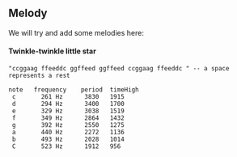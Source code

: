 ## Melody

We will try and add some melodies here:

#### Twinkle-twinkle little star

```
"ccggaag ffeeddc ggffeed ggffeed ccggaag ffeeddc " -- a space represents a rest
```

```
note   frequency 	period 	timeHigh
 c       261 Hz      3830 	1915 	
 d       294 Hz      3400 	1700 	
 e       329 Hz      3038 	1519 	
 f       349 Hz      2864 	1432 	
 g       392 Hz      2550 	1275 	
 a       440 Hz      2272 	1136 	
 b       493 Hz      2028	1014	
 C       523 Hz      1912 	956
```
